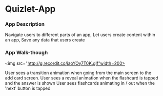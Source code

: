 # Quizlet-App
### App Description
Navigate users to different parts of an app, Let users create content within an app, Save any data that users create
### App Walk-though
<img src="http://g.recordit.co/jaoYOy7T0K.gif"width=200><br>

 User sees a transition animation when going from the main screen to the add card screen.
 User sees a reveal animation when the flashcard is tapped and the answer is shown
 User sees flashcards animating in / out when the 'next' button is tapped
